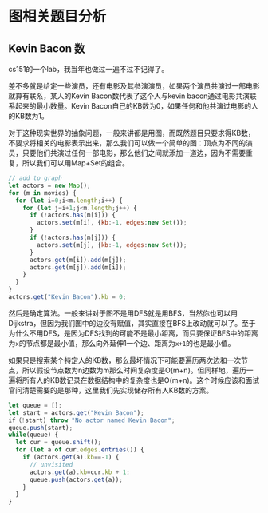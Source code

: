 # 图相关题目分析

## Kevin Bacon 数

cs151的一个lab，我当年也做过一遍不过不记得了。

差不多就是给定一些演员，还有电影及其参演演员，如果两个演员共演过一部电影就算有联系，某人的Kevin Bacon数代表了这个人与kevin bacon通过电影共演联系起来的最小数量。Kevin Bacon自己的KB数为0，如果任何和他共演过电影的人的KB数为1。

对于这种现实世界的抽象问题，一般来讲都是用图，而既然题目只要求得KB数，不要求将相关的电影表示出来，那么我们可以做一个简单的图：顶点为不同的演员，只要他们共演过任何一部电影，那么他们之间就添加一道边，因为不需要重复，所以我们可以用Map+Set的组合。

```javascript
// add to graph
let actors = new Map();
for (m in movies) {
  for (let i=0;i<m.length;i++) {
    for (let j=i+1;j<m.length;j++) {
      if (!actors.has(m[i])) {
        actors.set(m[i], {kb:-1, edges:new Set());
      }
      if (!actors.has(m[j])) {
        actors.set(m[j], {kb:-1, edges:new Set());
      }
      actors.get(m[i]).add(m[j]);
      actors.get(m[j]).add(m[i]);
    }
  }
}
actors.get("Kevin Bacon").kb = 0;
```

然后是确定算法。一般来讲对于图不是用DFS就是用BFS，当然你也可以用Dijkstra，但因为我们图中的边没有赋值，其实直接在BFS上改动就可以了。至于为什么不用DFS，是因为DFS找到的可能不是最小距离，而只要保证BFS中的距离为`x`的节点都是最小值，那么向外延伸1一个边、距离为`x+1`的也是最小值。

如果只是搜索某个特定人的KB数，那么最坏情况下可能要遍历两次边和一次节点，所以假设节点数为n边数为m那么时间复杂度是O(m+n)。但同样地，遍历一遍将所有人的KB数记录在数据结构中的复杂度也是O(m+n)。这个时候应该和面试官问清楚需要的是那种，这里我们先实现储存所有人KB数的方案。

```javascript
let queue = [];
let start = actors.get("Kevin Bacon");
if（!start) throw "No actor named Kevin Bacon";
queue.push(start);
while(queue) {
  let cur = queue.shift();
  for (let a of cur.edges.entries()) {
    if (actors.get(a).kb==-1) {
      // unvisited
      actors.get(a).kb=cur.kb + 1;
      queue.push(actors.get(a));
    }
  }
}
```

